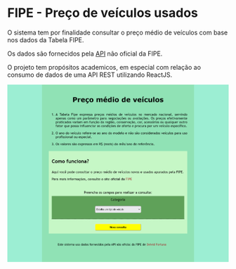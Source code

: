 
<h1>FIPE - Preço de veículos usados</h1>

O sistema tem por finalidade consultar o preço médio de veículos com base nos dados da Tabela FIPE. 

Os dados são fornecidos pela <a href="https://github.com/deividfortuna/fipe" target="blank">API</a> não oficial da FIPE.

O projeto tem propósitos academicos, em especial com relação ao consumo de dados de uma API REST utilizando ReactJS.

<img src = "/src/img/readme/index0.png">
